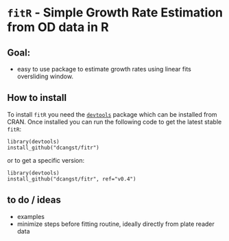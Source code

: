 # `fitR` - Simple Growth Rate Estimation from OD data in R

## Goal: 
  - easy to use package to estimate growth rates using linear fits oversliding window.

## How to install

To install `fitR` you need the [`devtools`](https://github.com/hadley/devtools) package which can be installed from CRAN. Once installed you can run the following code to get the latest stable `fitR`:

```
library(devtools)
install_github("dcangst/fitr")
```

or to get a specific version:

```
library(devtools)
install_github("dcangst/fitr", ref="v0.4")
```

## to do / ideas
  - examples
  - minimize steps before fitting routine, ideally directly from plate reader data
